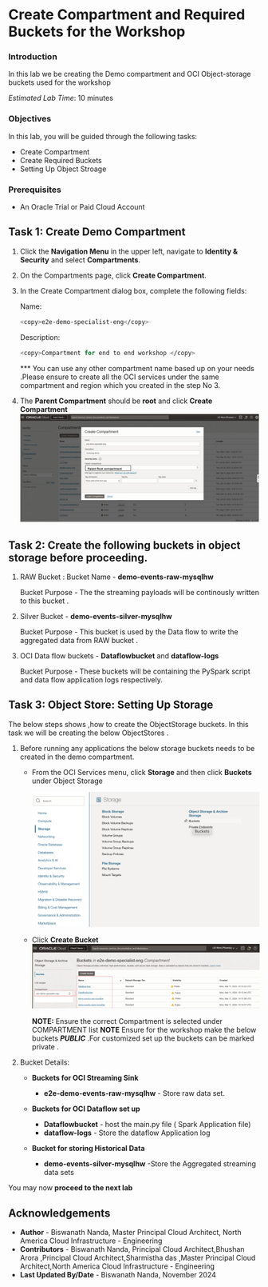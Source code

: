 # Create Compartment and Required Buckets for the Workshop

### Introduction

In this lab we be creating the Demo compartment and OCI Object-storage buckets used for the workshop

_Estimated Lab Time_: 10 minutes

### Objectives

In this lab, you will be guided through the following tasks:

- Create Compartment
- Create Required Buckets
- Setting Up Object Stroage

### Prerequisites

- An Oracle Trial or Paid Cloud Account

<!-- This is a extra hashes(##) for Task1 extendable issue-->
##  
## Task 1: Create Demo Compartment

1. Click the **Navigation Menu** in the upper left, navigate to **Identity & Security** and select **Compartments**.

2. On the Compartments page, click **Create Compartment**.

3. In the Create Compartment dialog box, complete the following fields:

    Name:

    ```bash
    <copy>e2e-demo-specialist-eng</copy>
    ```

    Description:

    ```bash
    <copy>Compartment for end to end workshop </copy>
    ```
   *** You can use any other compartment name based up on your needs .Please ensure to create all the OCI services under the same compartment and region which you created in the step No 3.
4. The **Parent Compartment** should be **root** and click **Create Compartment**
    ![VCN](./images/compartment-create.png "create the compartment")

## Task 2: Create the following buckets in object storage before proceeding.
1. RAW Bucket :
   Bucket Name - **demo-events-raw-mysqlhw**

   Bucket Purpose - The the streaming payloads will be continously written to this bucket .
2. Silver Bucket - **demo-events-silver-mysqlhw**

   Bucket Purpose - This bucket is used by the Data flow to write the aggregated data from RAW bucket .

3. OCI Data flow buckets - **Dataflowbucket** and **dataflow-logs**

   Bucket Purpose - These buckets will be containing the PySpark script and data flow application logs respectively.


## Task 3: Object Store: Setting Up Storage
The below steps shows ,how to create the ObjectStorage buckets. In this task we will be creating the below ObjectStores .

1. Before running any applications the below storage buckets needs to be created in the demo compartment.

    * From the OCI Services menu, click **Storage** and then click **Buckets** under Object Storage

       ![](images/obj-storage-01.png " ")

    * Click **Create Bucket**
       ![](images/bucket.png " ")

      **NOTE:** Ensure the correct Compartment is selected under COMPARTMENT list
      **NOTE** Ensure for the workshop make the below buckets ***PUBLIC*** .For customized set up the buckets can be marked private .
2. Bucket Details:

    * **Buckets for OCI Streaming Sink**
         * **e2e-demo-events-raw-mysqlhw** - Store raw data set.

    * **Buckets for OCI Dataflow set up**
         * **Dataflowbucket** - host the main.py file ( Spark Application file)
         * **dataflow-logs** - Store the dataflow Application log
    * **Bucket for storing Historical Data**
         * **demo-events-silver-mysqlhw** -Store the Aggregated streaming data sets

You may now **proceed to the next lab**

## Acknowledgements
* **Author** - Biswanath Nanda, Master Principal Cloud Architect, North America Cloud Infrastructure - Engineering
* **Contributors** -  Biswanath Nanda, Principal Cloud Architect,Bhushan Arora ,Principal Cloud Architect,Sharmistha das ,Master Principal Cloud Architect,North America Cloud Infrastructure - Engineering
* **Last Updated By/Date** - Biswanath Nanda, November 2024